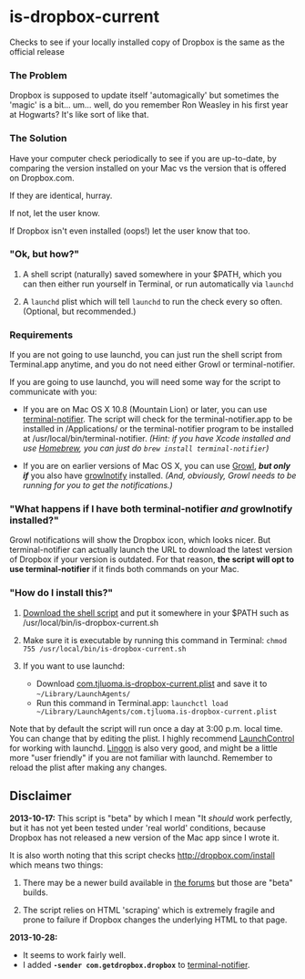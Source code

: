 is-dropbox-current
==================

Checks to see if your locally installed copy of Dropbox is the same as the official release

### The Problem ###

Dropbox is supposed to update itself 'automagically' but sometimes the 'magic' is a bit… um… well, do you remember Ron Weasley in his first year at Hogwarts? It's like sort of like that.

### The Solution ###

Have your computer check periodically to see if you are up-to-date, by comparing the version installed on your Mac vs the version that is offered on Dropbox.com.

If they are identical, hurray.

If not, let the user know.

If Dropbox isn't even installed (oops!) let the user know that too.

### "Ok, but how?" ###

1.	A shell script (naturally) saved somewhere in your $PATH, which you can then either run yourself in Terminal, or run automatically via `launchd`

2.	A `launchd` plist which will tell `launchd` to run the check every so often. (Optional, but recommended.)

### Requirements ###

If you are not going to use launchd, you can just run the shell script from Terminal.app anytime, and you do not need either Growl or terminal-notifier.

If you are going to use launchd, you will need some way for the script to communicate with you: 

* If you are on Mac OS X 10.8 (Mountain Lion) or later, you can use [terminal-notifier][1]. The script will check for the terminal-notifier.app to be installed in /Applications/ or the terminal-notifier program to be installed at /usr/local/bin/terminal-notifier. *(Hint: if you have Xcode installed and use [Homebrew](http://mxcl.github.com/homebrew/), you can just do `brew install terminal-notifier`)*

* If you are on earlier versions of Mac OS X, you can use [Growl], ***but only if*** you also have [growlnotify] installed. *(And, obviously, Growl needs to be running for you to get the notifications.)*

### "What happens if I have both terminal-notifier *and* growlnotify installed?" ###

Growl notifications will show the Dropbox icon, which looks nicer. But terminal-notifier can actually launch the URL to download the latest version of Dropbox if your version is outdated. For that reason, **the script will opt to use terminal-notifier** if it finds both commands on your Mac.

### "How do I install this?" ###

1. [Download the shell script][6] and put it somewhere in your $PATH such as /usr/local/bin/is-dropbox-current.sh 

2. Make sure it is executable by running this command in Terminal: `chmod 755 /usr/local/bin/is-dropbox-current.sh`

3. If you want to use launchd:
	* Download [com.tjluoma.is-dropbox-current.plist][3] and save it to `~/Library/LaunchAgents/`
	* Run this command in Terminal.app: `launchctl load ~/Library/LaunchAgents/com.tjluoma.is-dropbox-current.plist`

Note that by default the script will run once a day at 3:00 p.m. local time. You can change that by editing the plist. I highly recommend [LaunchControl][2] for working with launchd. [Lingon] is also very good, and might be a little more "user friendly" if you are not familiar with launchd. Remember to reload the plist after making any changes.

## Disclaimer ##

**2013-10-17:** This script is "beta" by which I mean "It _should_ work perfectly, but it has not yet been tested under 'real world' conditions, because Dropbox has not released a new version of the Mac app since I wrote it.

It is also worth noting that this script checks <http://dropbox.com/install> which means two things:

1. There may be a newer build available in [the forums][5] but those are "beta" builds.

2. The script relies on HTML 'scraping' which is extremely fragile and prone to failure if Dropbox changes the underlying HTML to that page.

**2013-10-28:** 

* It seems to work fairly well. 
* I added **`-sender com.getdropbox.dropbox`** to [terminal-notifier][1].


[Lingon]: http://www.peterborgapps.com/lingon/
[growlnotify]: http://growl.info/downloads
[Growl]: https://itunes.apple.com/app/growl/id467939042

[1]: https://github.com/alloy/terminal-notifier
[2]: http://www.soma-zone.com/LaunchControl/
[3]: https://raw.github.com/tjluoma/is-dropbox-current/master/com.tjluoma.is-dropbox-current.plist
[4]: https://raw.github.com/tjluoma/is-dropbox-current/master/is-dropbox-current.sh
[5]: https://forums.dropbox.com
[6]: https://raw.github.com/tjluoma/is-dropbox-current/master/is-dropbox-current.sh
